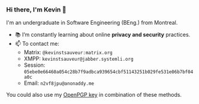 ### Hi there, I'm Kevin 👋
I'm an undergraduate in Software Engineering (BEng.) from Montreal.

- 📚 I’m constantly learning about online **privacy and security** practices.
- 📫 To contact me:
  -  Matrix: ``@kevinstsauveur:matrix.org``
  -  XMPP: ``kevinstsauveur@jabber.systemli.org``
  -  Session: ``05ebe0e66460a054c28b7f9adbca939654cbf51143251b029fe531e06b7bf04a0c``
  -  Email: ``n2vf8jpu@anonaddy.me``

You could also use my [OpenPGP key](https://github.com/kevinstsauveur/pgp-public-key) in combination of these methods.

<!--
**kevinstsauveur/kevinstsauveur** is a ✨ _special_ ✨ repository because its `README.md` (this file) appears on your GitHub profile.

Here are some ideas to get you started:

- 🔭 I’m currently working on ...
- 🌱 I’m currently learning ...
- 👯 I’m looking to collaborate on ...
- 🤔 I’m looking for help with ...
- 💬 Ask me about ...
- 📫 How to reach me: ...
- 😄 Pronouns: ...
- ⚡ Fun fact: ...
-->
